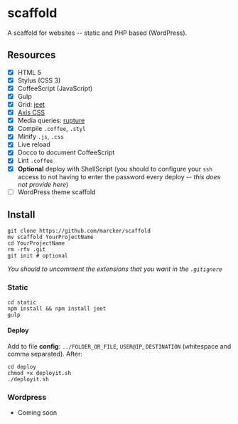scaffold
========

A scaffold for websites -- static and PHP based (WordPress).

## Resources

- [x] HTML 5
- [x] Stylus (CSS 3)
- [x] CoffeeScript (JavaScript)
- [x] Gulp
- [x] Grid: [jeet](http://jeet.gs)
- [x] [Axis CSS](http://roots.cx/axis/)
- [x] Media queries: [rupture](http://jenius.github.io/rupture/)
- [x] Compile `.coffee`, `.styl`
- [x] Minify `.js`, `.css`
- [x] Live reload
- [x] Docco to document CoffeeScript
- [x] Lint `.coffee`
- [x] **Optional** deploy with ShellScript (you should to configure your `ssh` access to not having to enter the password every deploy -- *this does not provide here*)
- [ ] WordPress theme scaffold

## Install

```
git clone https://github.com/marcker/scaffold
mv scaffold YourProjectName
cd YourProjectName
rm -rfv .git
git init # optional
```

*You should to uncomment the extensions that you want in the `.gitignore`*

### Static

```
cd static
npm install && npm install jeet
gulp
```

#### Deploy

Add to file **config**: `../FOLDER_OR_FILE`, `USER@IP`, `DESTINATION` (whitespace and comma separated). After:

```
cd deploy
chmod +x deployit.sh
./deployit.sh
```

### Wordpress

* Coming soon
